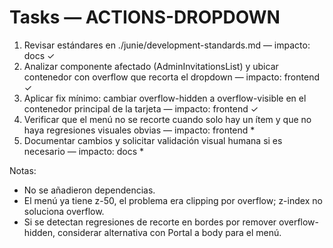 # Tasks — ACTIONS-DROPDOWN

1. Revisar estándares en ./junie/development-standards.md — impacto: docs ✓
2. Analizar componente afectado (AdminInvitationsList) y ubicar contenedor con overflow que recorta el dropdown — impacto: frontend ✓
3. Aplicar fix mínimo: cambiar overflow-hidden a overflow-visible en el contenedor principal de la tarjeta — impacto: frontend ✓
4. Verificar que el menú no se recorte cuando solo hay un ítem y que no haya regresiones visuales obvias — impacto: frontend *
5. Documentar cambios y solicitar validación visual humana si es necesario — impacto: docs *

Notas:
- No se añadieron dependencias.
- El menú ya tiene z-50, el problema era clipping por overflow; z-index no soluciona overflow.
- Si se detectan regresiones de recorte en bordes por remover overflow-hidden, considerar alternativa con Portal a body para el menú.
